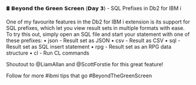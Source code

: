 🛢️ 𝗕𝗲𝘆𝗼𝗻𝗱 𝘁𝗵𝗲 𝗚𝗿𝗲𝗲𝗻 𝗦𝗰𝗿𝗲𝗲𝗻 (𝗗𝗮𝘆 𝟯) - SQL Prefixes in Db2 for IBM i

One of my favourite features in the Db2 for IBM i extension is its support for SQL prefixes, which let you view result sets in multiple formats with ease. To try this out, simply open an SQL file and start your statement with one of these prefixes:
  • json - Result set as JSON
  • csv - Result as CSV
  • sql - Result set as SQL insert statement
  • rpg - Result set as an RPG data structure
  • cl - Run CL commands

Shoutout to @LiamAllan and @ScottForstie for this great feature!

Follow for more #ibmi tips that go #BeyondTheGreenScreen
